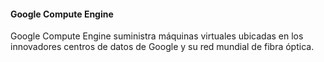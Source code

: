 <h4 style="text-transform: none;"> Google Compute Engine</h4>

Google Compute Engine suministra máquinas virtuales ubicadas en los innovadores centros de datos de Google y su red mundial de fibra óptica.